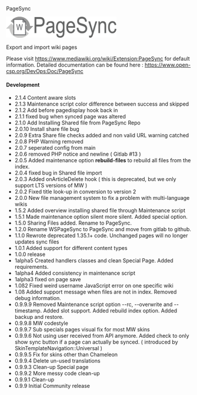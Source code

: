 PageSync

<img alt="PageSync" width="300" src="assets/images/pagesync.png">

Export and import wiki pages

Please visit https://www.mediawiki.org/wiki/Extension:PageSync for default information.
Detailed documentation can be found here : https://www.open-csp.org/DevOps:Doc/PageSync

#### Development

* 2.1.4 Content aware slots
* 2.1.3 Maintenance script color difference between success and skipped
* 2.1.2 Add before pagedisplay hook back in
* 2.1.1 fixed bug when synced page was altered
* 2.1.0 Add Installing Shared file from PageSync Repo
* 2.0.10 Install share file bug
* 2.0.9 Extra Share file checks added and non valid URL warning catched
* 2.0.8 PHP Warning removed
* 2.0.7 seperated config from main
* 2.0.6 removed PHP notice and newline ( Gitlab #13 )
* 2.0.5 Added maintenance option **rebuild-files** to rebuild all files from the index.
* 2.0.4 fixed bug in Shared file import
* 2.0.3 Added onArticleDelete hook ( this is deprecated, but we only support LTS versions of MW )
* 2.0.2 Fixed title look-up in conversion to version 2
* 2.0.0 New file management system to fix a problem with multi-language wikis
* 1.5.2 Added overview installing shared file through Maintenance script
* 1.5.1 Made maintenance option silent more silent. Added special option.
* 1.5.0 Sharing Files added. Rename to PageSync.
* 1.2.0 Rename WSPageSync to PageSync and move from gitlab to github.
* 1.1.0 Rewrote deprecated 1.35.1+ code. Unchanged pages will no longer updates sync files
* 1.0.1 Added support for different content types
* 1.0.0 release
* 1alpha5 Created handlers classes and clean Special Page. Added requirements.
* 1alpha4 Added consistency in maintenance script
* 1alpha3 fixed on page save
* 1.0ß2 Fixed weird username JavaScript error on one specific wiki
* 1.0ß Added support message when files are not in index. Removed debug information.
* 0.9.9.9 Removed Maintenance script option --rc, --overwrite and --timestamp. Added slot support. Added rebuild index option. Added backup and restore. 
* 0.9.9.8 MW codestyle
* 0.9.9.7 Sub specials pages visual fix for most MW skins
* 0.9.9.6 Not using user received from API anymore. Added check to only show sync button if a page can actually be synced. ( introduced by SkinTemplateNavigation::Universal )
* 0.9.9.5 Fix for skins other than Chameleon
* 0.9.9.4 Delete un-used translations
* 0.9.9.3 Clean-up Special page
* 0.9.9.2 More messy code clean-up
* 0.9.9.1 Clean-up
* 0.9.9 Initial Community release
